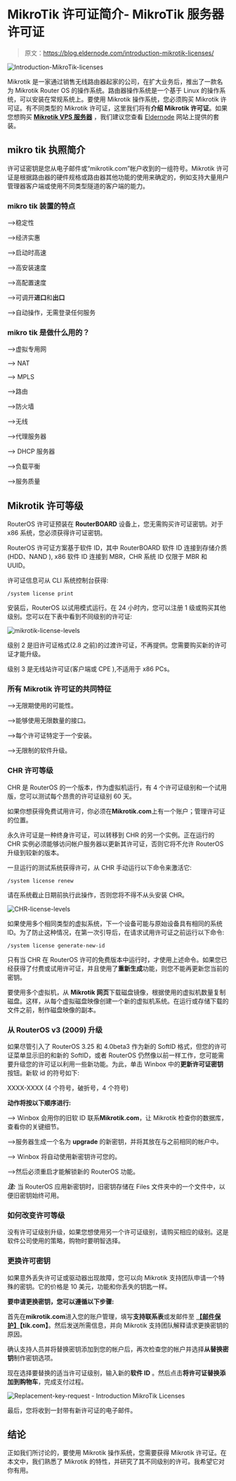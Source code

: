 # MikroTik 许可证简介- MikroTik 服务器许可证

> 原文：<https://blog.eldernode.com/introduction-mikrotik-licenses/>

![Introduction-MikroTik-licenses](img/45f890423df3ff270664eab61e6d9eb0.png)

Mikrotik 是一家通过销售无线路由器起家的公司，在扩大业务后，推出了一款名为 Mikrotik Router OS 的操作系统。路由器操作系统是一个基于 Linux 的操作系统，可以安装在常规系统上。要使用 Mikrotik 操作系统，您必须购买 Mikrotik 许可证。有不同类型的 Mikrotik 许可证，这里我们将有**介绍 Mikrotik 许可证**。如果您想购买 [**Mikrotik VPS 服务器**](https://eldernode.com/mikrotik-vps-server/) ，我们建议您查看 [Eldernode](https://eldernode.com/) 网站上提供的套装。

## **mikro tik 执照简介**

许可证密钥是您从电子邮件或“mikrotik.com”帐户收到的一组符号。Mikrotik 许可证是根据路由器的硬件规格或路由器其他功能的使用来确定的，例如支持大量用户管理器客户端或使用不同类型隧道的客户端的能力。

### **mikro tik 装置的特点**

–>稳定性

–>经济实惠

–>启动时高速

–>高安装速度

–>高配置速度

–>可调开**进口**和**出口**

–>自动操作，无需登录任何服务

### **mikro tik 是做什么用的？**

–>虚拟专用网

–> NAT

–> MPLS

–>路由

–>防火墙

–>无线

–>代理服务器

–> DHCP 服务器

–>负载平衡

–>服务质量

## **Mikrotik 许可等级**

RouterOS 许可证预装在 **RouterBOARD** 设备上，您无需购买许可证密钥。对于 x86 系统，您必须获得许可证密钥。

RouterOS 许可证方案基于软件 ID，其中 RouterBOARD 软件 ID 连接到存储介质(HDD、NAND ), x86 软件 ID 连接到 MBR，CHR 系统 ID 仅限于 MBR 和 UUID。

许可证信息可从 CLI 系统控制台获得:

```
/system license print
```

安装后，RouterOS 以试用模式运行。在 24 小时内，您可以注册 1 级或购买其他级别。您可以在下表中看到不同级别的许可证:

![mikrotik-license-levels](img/627d3b14e66198a1056a17b7d00ab934.png)

级别 2 是旧许可证格式(2.8 之前)的过渡许可证，不再提供。您需要购买新的许可证才能升级。

级别 3 是无线站许可证(客户端或 CPE ),不适用于 x86 PCs。

### **所有 Mikrotik 许可证的共同特征**

–>无限期使用的可能性。

–>能够使用无限数量的接口。

–>每个许可证特定于一个安装。

–>无限制的软件升级。

### **CHR 许可等级**

CHR 是 RouterOS 的一个版本，作为虚拟机运行，有 4 个许可证级别和一个试用版，您可以测试每个昂贵的许可证级别 60 天。

如果你想获得免费试用许可，你必须在**Mikrotik.com**上有一个账户；管理许可证的位置。

永久许可证是一种终身许可证，可以转移到 CHR 的另一个实例。正在运行的 CHR 实例必须能够访问帐户服务器以更新其许可证，否则它将不允许 RouterOS 升级到较新的版本。

一旦运行的测试系统获得许可，从 CHR 手动运行以下命令来激活它:

```
/system license renew
```

请在系统截止日期前执行此操作，否则您将不得不从头安装 CHR。

![CHR-license-levels](img/b0fbc341b3782ba4a3ff214444863da1.png)

如果使用多个相同类型的虚拟系统，下一个设备可能与原始设备具有相同的系统 ID。为了防止这种情况，在第一次引导后，在请求试用许可证之前运行以下命令:

```
/system license generate-new-id
```

只有当 CHR 在 RouterOS 许可的免费版本中运行时，才使用上述命令。如果您已经获得了付费或试用许可证，并且使用了**重新生成**功能，则您不能再更新您当前的密钥。

要使用多个虚拟机，从 **Mikrotik 网页**下载磁盘镜像，根据使用的虚拟机数量复制磁盘。这样，从每个虚拟磁盘映像创建一个新的虚拟机系统。在运行或存储下载的文件之前，制作磁盘映像的副本。

### **从 RouterOS v3 (2009)** 升级

如果尽管引入了 RouterOS 3.25 和 4.0beta3 作为新的 SoftID 格式，但您的许可证菜单显示旧的和新的 SoftID，或者 RouterOS 仍然像以前一样工作，您可能需要升级您的许可证以利用一些新功能。为此，单击 Winbox 中的**更新许可证密钥**按钮。新软 id 的符号如下:

XXXX-XXXX (4 个符号，破折号，4 个符号)

**动作将按以下顺序进行:**

–> Winbox 会用你的旧软 ID 联系**Mikrotik.com**，让 Mikrotik 检查你的数据库，查看你的关键细节。

–>服务器生成一个名为 **upgrade** 的新密钥，并将其放在与之前相同的帐户中。

–> Winbox 将自动使用新密钥许可您的。

–>然后必须重启才能解锁新的 RouterOS 功能。

***注:*** 当 RouterOS 应用新密钥时，旧密钥存储在 Files 文件夹中的一个文件中，以便旧密钥始终可用。

### **如何改变许可等级**

没有许可证级别升级，如果您想使用另一个许可证级别，请购买相应的级别。这是软件公司使用的策略，购物时要明智选择。

### **更换许可密钥**

如果意外丢失许可证或驱动器出现故障，您可以向 Mikrotik 支持团队申请一个特殊的密钥。它的价格是 10 美元，功能和你丢失的钥匙一样。

**要申请更换密钥，您可以遵循以下步骤:**

首先在**mikrotik.com**进入您的账户管理，填写**支持联系表**或发邮件至 **[【邮件保护】](/cdn-cgi/l/email-protection)【tik.com】**。然后发送所需信息，并向 Mikrotik 支持团队解释请求更换密钥的原因。

确认支持人员并将替换密钥添加到您的帐户后，再次检查您的帐户并选择**从替换密钥**制作密钥选项。

现在选择要替换的适当许可证级别，输入新的**软件 ID** 。然后点击**将许可证替换添加到购物车**，完成支付过程。

![Replacement-key-request - Introduction MikroTik Licenses](img/61f15544f5db684c789a1d4bf5c5b2c0.png)

最后，您将收到一封带有新许可证的电子邮件。

## 结论

正如我们所讨论的，要使用 Mikrotik 操作系统，您需要获得 Mikrotik 许可证。在本文中，我们熟悉了 Mikrotik 的特性，并研究了其不同级别的许可。我希望它对你有用。
